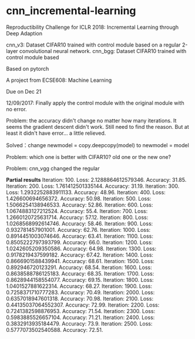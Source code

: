 # cnn_incremental-learning
Reproductibility Challenge for ICLR 2018: Incremental Learning through Deep Adaption

cnn_v3: Dataset CIFAR10 trained with control module based on a regular 2-layer convolutional neural network.
cnn_bgg: Dataset CIFAR10 trained with control module based 

Based on pytorch

A project from ECSE608: Machine Learning

Due on Dec 21

12/09/2017:
Finally apply the control module with the original module with no error.

Problem: the accuracy didn't change no matter how many iterations. 
It seems the gradient descent didn't work. Still need to find the reason. 
But at least it didn't have error... a little relieved. 

Solved：change newmodel = copy.deepcopy(model) to newmodel = model

Problem: which one is better with CIFAR10? old one or the new one?

Problem: cnn_vgg changed the regular

**Partial results**
Iteration: 100. Loss: 2.1288864612579346. Accuracy: 31.85.
Iteration: 200. Loss: 1.761412501335144. Accuracy: 31.19.
Iteration: 300. Loss: 1.2932252883911133. Accuracy: 48.96.
Iteration: 400. Loss: 1.426600694656372. Accuracy: 50.98.
Iteration: 500. Loss: 1.5066254138946533. Accuracy: 52.86.
Iteration: 600. Loss: 1.0674883127212524. Accuracy: 55.4.
Iteration: 700. Loss: 1.2660120725631714. Accuracy: 57.12.
Iteration: 800. Loss: 1.0268568992614746. Accuracy: 58.46.
Iteration: 900. Loss: 0.932781457901001. Accuracy: 62.76.
Iteration: 1000. Loss: 0.8914451003074646. Accuracy: 63.41.
Iteration: 1100. Loss: 0.8505222797393799. Accuracy: 66.0.
Iteration: 1200. Loss: 1.0242605209350586. Accuracy: 64.98.
Iteration: 1300. Loss: 0.9178219437599182. Accuracy: 67.42.
Iteration: 1400. Loss: 0.8666901588439941. Accuracy: 68.61.
Iteration: 1500. Loss: 0.892946720123291. Accuracy: 68.54.
Iteration: 1600. Loss: 0.8638588786125183. Accuracy: 68.35.
Iteration: 1700. Loss: 0.8628944158554077. Accuracy: 69.15.
Iteration: 1800. Loss: 1.0401527881622314. Accuracy: 68.27.
Iteration: 1900. Loss: 0.7258371710777283. Accuracy: 70.49.
Iteration: 2000. Loss: 0.6357018947601318. Accuracy: 70.98.
Iteration: 2100. Loss: 0.44135037064552307. Accuracy: 72.99.
Iteration: 2200. Loss: 0.7241382598876953. Accuracy: 71.54.
Iteration: 2300. Loss: 0.5983885526657104. Accuracy: 71.21.
Iteration: 2400. Loss: 0.3832913935184479. Accuracy: 73.9.
Iteration: 2500. Loss: 0.5777073502540588. Accuracy: 72.51.


